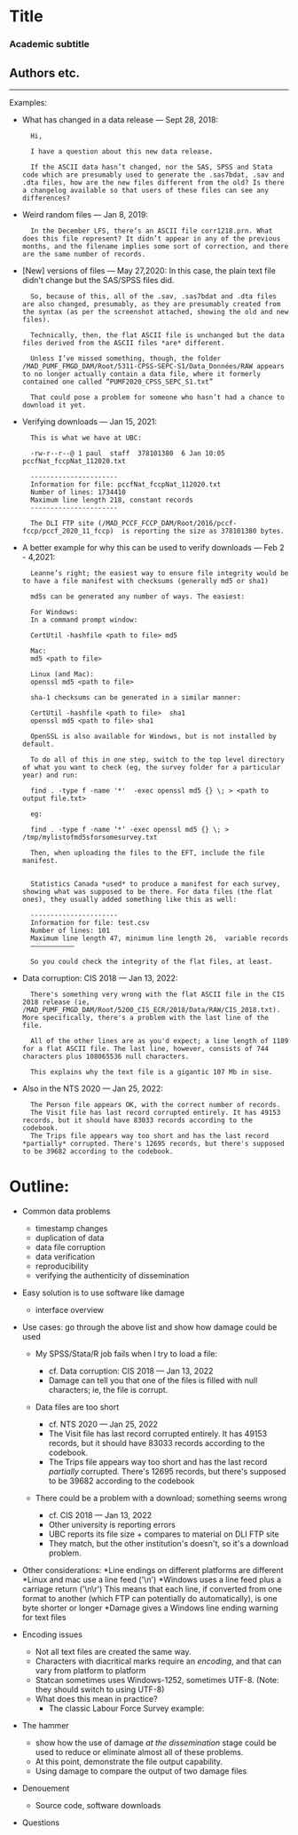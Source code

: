 <style>
.container{
  display: flex;
}
.col {
  flex: 1;
  vertical-align:top;
  /*text-align: left*/
}
.left {text-align:left !important;}
.top {vertical-align:top !important;}

</style>


# Title 
### Academic subtitle

## Authors etc. 
---
Examples:

* What has changed in a data release — Sept 28, 2018:

		Hi,

		I have a question about this new data release.

		If the ASCII data hasn’t changed, nor the SAS, SPSS and Stata code which are presumably used to generate the .sas7bdat, .sav and .dta files, how are the new files different from the old? Is there a changelog available so that users of these files can see any differences?

* Weird random files — Jan 8, 2019:

		In the December LFS, there’s an ASCII file corr1218.prn. What does this file represent? It didn’t appear in any of the previous months, and the filename implies some sort of correction, and there are the same number of records.

* [New] versions of files — May 27,2020:
In this case, the plain text file didn't change but the SAS/SPSS files did.

		So, because of this, all of the .sav, .sas7bdat and .dta files are also changed, presumably, as they are presumably created from the syntax (as per the screenshot attached, showing the old and new files).

		Technically, then, the flat ASCII file is unchanged but the data files derived from the ASCII files *are* different.

		Unless I’ve missed something, though, the folder /MAD_PUMF_FMGD_DAM/Root/5311-CPSS-SEPC-S1/Data_Données/RAW appears to no longer actually contain a data file, where it formerly contained one called “PUMF2020_CPSS_SEPC_S1.txt”

		That could pose a problem for someone who hasn’t had a chance to download it yet.

* Verifying downloads — Jan 15, 2021:

		This is what we have at UBC:

		-rw-r--r--@ 1 paul  staff  378101380  6 Jan 10:05 pccfNat_fccpNat_112020.txt

		----------------------
		Information for file: pccfNat_fccpNat_112020.txt
		Number of lines: 1734410
		Maximum line length 218, constant records
		----------------------

		The DLI FTP site (/MAD_PCCF_FCCP_DAM/Root/2016/pccf-fccp/pccf_2020_11_fccp)  is reporting the size as 378101380 bytes. 

* A better example for why this can be used to verify downloads — Feb 2 - 4,2021:

		Leanne’s right; the easiest way to ensure file integrity would be to have a file manifest with checksums (generally md5 or sha1)

		md5s can be generated any number of ways. The easiest:

		For Windows:
		In a command prompt window:

		CertUtil -hashfile <path to file> md5

		Mac:
		md5 <path to file>

		Linux (and Mac):
		openssl md5 <path to file>

		sha-1 checksums can be generated in a similar manner:

		CertUtil -hashfile <path to file>  sha1
		openssl md5 <path to file> sha1

		OpenSSL is also available for Windows, but is not installed by default.

		To do all of this in one step, switch to the top level directory of what you want to check (eg, the survey folder for a particular year) and run:

		find . -type f -name '*'  -exec openssl md5 {} \; > <path to output file.txt>

		eg:

		find . -type f -name ‘*’ -exec openssl md5 {} \; > /tmp/mylistofmd5sforsomesurvey.txt

		Then, when uploading the files to the EFT, include the file manifest.


		Statistics Canada *used* to produce a manifest for each survey, showing what was supposed to be there. For data files (the flat ones), they usually added something like this as well:

		----------------------
		Information for file: test.csv
		Number of lines: 101
		Maximum line length 47, minimum line length 26,  variable records
		———————————

		So you could check the integrity of the flat files, at least. 

* Data corruption: CIS 2018 — Jan 13, 2022:

		There's something very wrong with the flat ASCII file in the CIS 2018 release (ie, /MAD_PUMF_FMGD_DAM/Root/5200_CIS_ECR/2018/Data/RAW/CIS_2018.txt). More specifically, there's a problem with the last line of the file.

		All of the other lines are as you'd expect; a line length of 1189 for a flat ASCII file. The last line, however, consists of 744 characters plus 108065536 null characters.

		This explains why the text file is a gigantic 107 Mb in sise.

* Also in the NTS 2020 — Jan 25, 2022: 

		The Person file appears OK, with the correct number of records.
		The Visit file has last record corrupted entirely. It has 49153 records, but it should have 83033 records according to the codebook.
		The Trips file appears way too short and has the last record *partially* corrupted. There's 12695 records, but there's supposed to be 39682 according to the codebook.


# Outline:

* Common data problems
	* timestamp changes
	* duplication of data
	* data file corruption
	* data verification
	* reproducibility
	* verifying the authenticity of dissemination

* Easy solution is to use software like damage
	* interface overview

* Use cases: go through the above list and show how damage could be used
	* My SPSS/Stata/R job fails when I try to load a file:
		* cf. Data corruption: CIS 2018 — Jan 13, 2022
		* Damage can tell you that one of the files is filled with null characters; ie, the file is corrupt.

	* Data files are too short
		* cf. NTS 2020 — Jan 25, 2022
		* The Visit file has last record corrupted entirely. It has 49153 records, but it should have 83033 records according to the codebook.
		* The Trips file appears way too short and has the last record *partially* corrupted. There's 12695 records, but there's supposed to be 39682 according to the codebook

	* There could be a problem with a download; something seems wrong
		* cf. CIS 2018 — Jan 13, 2022
		* Other university is reporting errors
		* UBC reports its file size + compares to material on DLI FTP site
		* They match, but the other institution's doesn't, so it's a download problem.

* Other considerations:
	*Line endings on different platforms are different
	*Linux and mac use a line feed ('\n')
	*Windows uses a line feed plus a carriage return ('\n\r')
	This means that each line, if converted from one format to another (which FTP can potentially do automatically), is one byte shorter or longer
	*Damage gives a Windows line ending warning for text files

* Encoding issues
	* Not all text files are created the same way.
	* Characters with diacritical marks require an *encoding*, and that can vary from platform to platform
	* Statcan sometimes uses Windows-1252, sometimes UTF-8. (Note: they should switch to using UTF-8)
	* What does this mean in practice?
		* The classic Labour Force Survey example: 

* The hammer
	* show how the use of damage *at the dissemination* stage could be used to reduce or eliminate almost all of these problems.
	* At this point, demonstrate the file output capability.
	* Using damage to compare the output of two damage files

* Denouement
	* Source code, software downloads

* Questions


